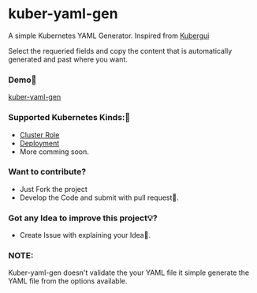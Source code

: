 
# kuber-yaml-gen
A simple Kubernetes YAML Generator. Inspired from [Kubergui](https://github.com/BrandonPotter/kubergui) 

Select the requeried fields and copy the content that is automatically generated and past where you want.

### **Demo🎉**

[kuber-yaml-gen](https://kube-yaml-gen.github.io/)

### **Supported Kubernetes Kinds:🙌**

 - [Cluster Role](https://kube-yaml-gen.github.io/ClusterRole/ClusterRole.html)
 - [Deployment](https://kube-yaml-gen.github.io/Deployment/Deployment.html)
 - More comming soon.
 
### **Want to contribute?** 
 - Just Fork the project
 - Develop the Code and submit with pull request🥂.

### **Got any Idea to improve this project💡?**

 - Create Issue with explaining your Idea🎊.

### **NOTE:**

Kuber-yaml-gen doesn't validate the your YAML file it simple generate the YAML file from the options available.
